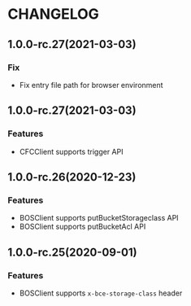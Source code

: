 # CHANGELOG

## 1.0.0-rc.27(2021-03-03)

### Fix
- Fix entry file path for browser environment

## 1.0.0-rc.27(2021-03-03)

### Features
- CFCClient supports trigger API

## 1.0.0-rc.26(2020-12-23)

### Features
- BOSClient supports putBucketStorageclass API
- BOSClient supports putBucketAcl API


## 1.0.0-rc.25(2020-09-01)

### Features
- BOSClient supports `x-bce-storage-class` header